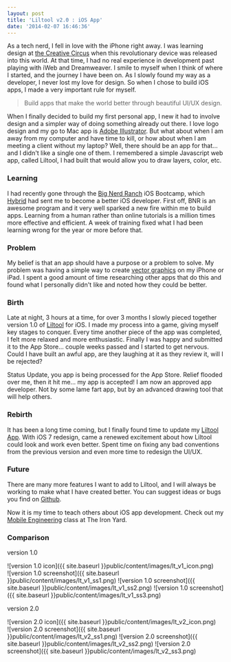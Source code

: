```yaml
---
layout: post
title: 'Liltool v2.0 : iOS App'
date: '2014-02-07 16:46:36'
---
```


As a tech nerd, I fell in love with the iPhone right away. I was learning design at [the Creative Circus](http://www.creativecircus.edu/) when this revolutionary device was released into this world. At that time, I had no real experience in development past playing with iWeb and Dreamweaver. I smile to myself when I think of where I started, and the journey I have been on. As I slowly found my way as a developer, I never lost my love for design. So when I chose to build iOS apps, I made a very important rule for myself.

> Build apps that make the world better through beautiful UI/UX design.

When I finally decided to build my first personal app, I new it had to involve design and a simpler way of doing something already out there. I love logo design and my go to Mac app is [Adobe Illustrator](http://www.adobe.com/products/illustrator.html). But what about when I am away from my computer and have time to kill, or how about when I am meeting a client without my laptop? Well, there should be an app for that... and I didn't like a single one of them. I remembered a simple Javascript web app, called Liltool, I had built that would allow you to draw layers, color, etc.

### Learning

I had recently gone through the [Big Nerd Ranch](http://www.bignerdranch.com/) iOS Bootcamp, which [Hybrid](http://www.meethybrid.com/) had sent me to become a better iOS developer. First off, BNR is an awesome program and it very well sparked a new fire within me to build apps. Learning from a human rather than online tutorials is a million times more effective and efficient. A week of training fixed what I had been learning wrong for the year or more before that.

### Problem

My belief is that an app should have a purpose or a problem to solve. My problem was having a simple way to create [vector graphics](http://en.wikipedia.org/wiki/Vector_graphics) on my iPhone or iPad. I spent a good amount of time researching other apps that do this and found what I personally didn't like and noted how they could be better.

### Birth

Late at night, 3 hours at a time, for over 3 months I slowly pieced together version 1.0 of [Liltool](http://liltool.com/) for iOS. I made my process into a game, giving myself key stages to conquer. Every time another piece of the app was completed, I felt more relaxed and more enthusiastic. Finally I was happy and submitted it to the App Store... couple weeks passed and I started to get nervous. Could I have built an awful app, are they laughing at it as they review it, will I be rejected?

Status Update, you app is being processed for the App Store. Relief flooded over me, then it hit me... my app is accepted! I am now an approved app developer. Not by some lame fart app, but by an advanced drawing tool that will help others.

### Rebirth

It has been a long time coming, but I finally found time to update my [Liltool App](https://itunes.apple.com/us/app/liltool/id579943396?mt=8). With iOS 7 redesign, came a renewed excitement about how Liltool could look and work even better. Spent time on fixing any bad conventions from the previous version and even more time to redesign the UI/UX.

### Future

There are many more features I want to add to Liltool, and I will always be working to make what I have created better. You can suggest ideas or bugs you find on [Github](https://github.com/joalbright/Liltool-App/issues).

Now it is my time to teach others about iOS app development. Check out my [Mobile Engineering](http://theironyard.com/academy/mobile-engineering/) class at The Iron Yard.


### Comparison

version 1.0
<div class="icon">
![version 1.0 icon]({{ site.baseurl }}public/content/images/lt_v1_icon.png)
</div>
<div class="screen_shots">
![version 1.0 screenshot]({{ site.baseurl }}public/content/images/lt_v1_ss1.png)
![version 1.0 screenshot]({{ site.baseurl }}public/content/images/lt_v1_ss2.png)
![version 1.0 screenshot]({{ site.baseurl }}public/content/images/lt_v1_ss3.png)
</div>

version 2.0
<div class="icon">
![version 2.0 icon]({{ site.baseurl }}public/content/images/lt_v2_icon.png)
</div>
<div class="screen_shots">
![version 2.0 screenshot]({{ site.baseurl }}public/content/images/lt_v2_ss1.png) 
![version 2.0 screenshot]({{ site.baseurl }}public/content/images/lt_v2_ss2.png)
![version 2.0 screenshot]({{ site.baseurl }}public/content/images/lt_v2_ss3.png)
</div>